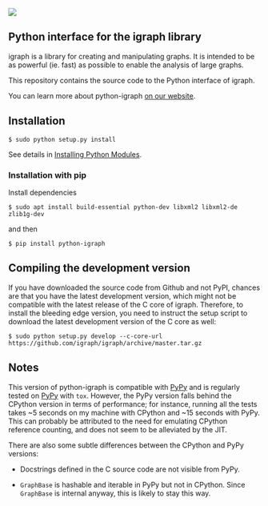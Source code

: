 
[![](https://travis-ci.org/igraph/python-igraph.svg?branch=master)](https://travis-ci.org/igraph/python-igraph)

Python interface for the igraph library
---------------------------------------

igraph is a library for creating and manipulating graphs. 
It is intended to be as powerful (ie. fast) as possible to enable the
analysis of large graphs. 

This repository contains the source code to the Python interface of
igraph.

You can learn more about python-igraph [on our website](http://igraph.org/python/).


## Installation
```
$ sudo python setup.py install
```
See details in [Installing Python Modules](https://docs.python.org/2/install/).

### Installation with pip
Install dependencies
```
$ sudo apt install build-essential python-dev libxml2 libxml2-de zlib1g-dev
```
and then
```
$ pip install python-igraph
```

## Compiling the development version

If you have downloaded the source code from Github and not PyPI, chances are
that you have the latest development version, which might not be compatible
with the latest release of the C core of igraph. Therefore, to install the
bleeding edge version, you need to instruct the setup script to download the
latest development version of the C core as well:

```
$ sudo python setup.py develop --c-core-url https://github.com/igraph/igraph/archive/master.tar.gz
```

## Notes

This version of python-igraph is compatible with [PyPy](http://pypy.org/) and
is regularly tested on [PyPy](http://pypy.org/) with ``tox``. However, the
PyPy version falls behind the CPython version in terms of performance; for
instance, running all the tests takes ~5 seconds on my machine with CPython and
~15 seconds with PyPy. This can probably be attributed to the need for
emulating CPython reference counting, and does not seem to be alleviated by the
JIT.

There are also some subtle differences between the CPython and PyPy versions:

- Docstrings defined in the C source code are not visible from PyPy.

- ``GraphBase`` is hashable and iterable in PyPy but not in CPython. Since
  ``GraphBase`` is internal anyway, this is likely to stay this way.
